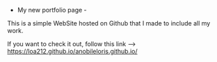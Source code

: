 - My new portfolio page - 

This is a simple WebSite hosted on Github that I made to include all my work. 

If you want to check it out, follow this link --> https://loa212.github.io/anobileloris.github.io/


